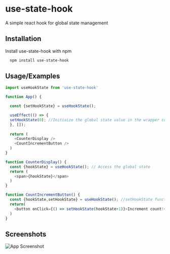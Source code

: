 
# use-state-hook

A simple react hook for global state management


## Installation

Install use-state-hook with npm

```bash
  npm install use-state-hook
```
    
## Usage/Examples

```javascript
import useHookState from 'use-state-hook'

function App() {

  const {setHookState} = useHookState();

  useEffect(() => {
  setHookState(0); //Initiaize the global state value in the wrapper component
  }, []);
  
  return (
    <CounterDisplay />
    <CountIncrementButton />
  )
}

function CounterDisplay() {
  const {hookState} = useHookState(); // Access the global state
  return (
    <span>{hookState}</span>
  )
}

function CountIncrementButton() {
  const {hookState,setHookState} = useHookState(); //setHookState function to update global state 
  return(
    <button onClick={() => setHookState(hookState+1)}>Increment count!</button>
  )
}
```


## Screenshots

![App Screenshot](https://i.postimg.cc/MzNq8RDD/use-state-hook.gif)

